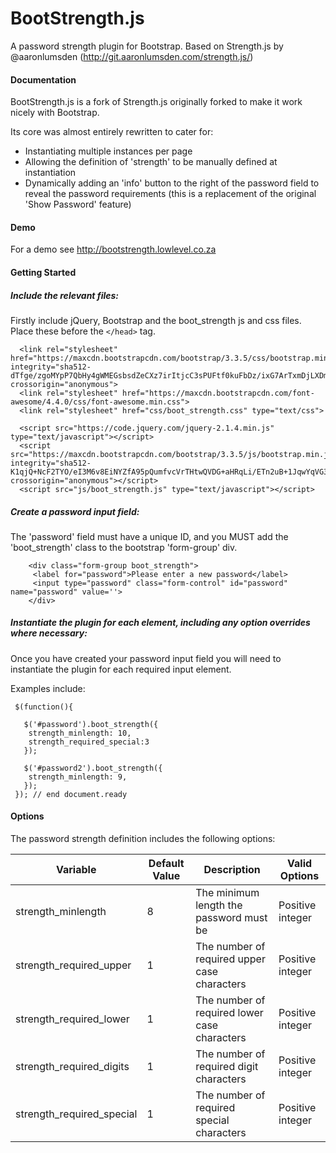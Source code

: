 BootStrength.js
===========

A password strength plugin for Bootstrap. Based on Strength.js by @aaronlumsden (http://git.aaronlumsden.com/strength.js/)

#### Documentation

BootStrength.js is a fork of Strength.js originally forked to make it work nicely with Bootstrap. 

Its core was almost entirely rewritten to cater for:
* Instantiating multiple instances per page
* Allowing the definition of 'strength' to be manually defined at instantiation
* Dynamically adding an 'info' button to the right of the password field to reveal the password requirements (this is a replacement of the original 'Show Password' feature)

#### Demo
For a demo see http://bootstrength.lowlevel.co.za


#### Getting Started

##### Include the relevant files:

Firstly include jQuery, Bootstrap and the boot_strength js and css files. Place these before the `</head>` tag.
```
  <link rel="stylesheet" href="https://maxcdn.bootstrapcdn.com/bootstrap/3.3.5/css/bootstrap.min.css" integrity="sha512-dTfge/zgoMYpP7QbHy4gWMEGsbsdZeCXz7irItjcC3sPUFtf0kuFbDz/ixG7ArTxmDjLXDmezHubeNikyKGVyQ==" crossorigin="anonymous">
  <link rel="stylesheet" href="https://maxcdn.bootstrapcdn.com/font-awesome/4.4.0/css/font-awesome.min.css">
  <link rel="stylesheet" href="css/boot_strength.css" type="text/css">

  <script src="https://code.jquery.com/jquery-2.1.4.min.js" type="text/javascript"></script>
  <script src="https://maxcdn.bootstrapcdn.com/bootstrap/3.3.5/js/bootstrap.min.js" integrity="sha512-K1qjQ+NcF2TYO/eI3M6v8EiNYZfA95pQumfvcVrTHtwQVDG+aHRqLi/ETn2uB+1JqwYqVG3LIvdm9lj6imS/pQ==" crossorigin="anonymous"></script>
  <script src="js/boot_strength.js" type="text/javascript"></script>
```				

##### Create a password input field:

The 'password' field must have a unique ID, and you MUST add the 'boot_strength' class to the bootstrap 'form-group' div.
```
    <div class="form-group boot_strength">
     <label for="password">Please enter a new password</label>
     <input type="password" class="form-control" id="password" name="password" value=''>
    </div>
```

##### Instantiate the plugin for each element, including any option overrides where necessary:

Once you have created your password input field you will need to instantiate the plugin for each required input element.

Examples include:

```
 $(function(){

   $('#password').boot_strength({
    strength_minlength: 10,
    strength_required_special:3
   });

   $('#password2').boot_strength({
    strength_minlength: 9,
   });
 }); // end document.ready
```


#### Options

The password strength definition includes the following options:

<table>
	<thead>
		<tr>
			<th>Variable</th>
			<th>Default Value</th>
			<th>Description</th>
			<th>Valid Options</th>
		</tr>
	</thead>
	<tbody>
		<tr>
			<td>strength_minlength</td>
			<td>8</td>
			<td>The minimum length the password must be</td>
			<td>Positive integer</td>
		</tr>
		<tr>
                        <td>strength_required_upper</td>
                        <td>1</td>
                        <td>The number of required upper case characters</td>
                        <td>Positive integer</td>
                </tr>
		<tr>
                        <td>strength_required_lower</td>
                        <td>1</td>
                        <td>The number of required lower case characters</td>
                        <td>Positive integer</td>
                </tr>
		<tr>
                        <td>strength_required_digits</td>
                        <td>1</td>
                        <td>The number of required digit characters</td>
                        <td>Positive integer</td>
                </tr>
		<tr>
                        <td>strength_required_special</td>
                        <td>1</td>
                        <td>The number of required special characters</td>
                        <td>Positive integer</td>
                </tr>
	</tbody>
</table>
